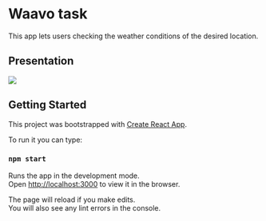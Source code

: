 # Waavo task

This app lets users checking the weather conditions of the desired location.

## Presentation 

![](https://user-images.githubusercontent.com/54981869/132207602-84d5fabf-5274-4e83-9628-300114a5bef3.gif)


## Getting Started

This project was bootstrapped with [Create React App](https://github.com/facebook/create-react-app).

To run it you can type:

### `npm start`

Runs the app in the development mode.\
Open [http://localhost:3000](http://localhost:3000) to view it in the browser.

The page will reload if you make edits.\
You will also see any lint errors in the console.
 
